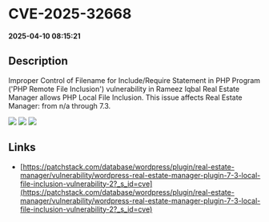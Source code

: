 # CVE-2025-32668

**2025-04-10 08:15:21**

## Description
Improper Control of Filename for Include/Require Statement in PHP Program ('PHP Remote File Inclusion') vulnerability in Rameez Iqbal Real Estate Manager allows PHP Local File Inclusion. This issue affects Real Estate Manager: from n/a through 7.3.

![](https://img.shields.io/static/v1?label=Score&message=8.1&color=red)
![](https://img.shields.io/static/v1?label=Severity&message=HIGH&color=red)
![](https://img.shields.io/static/v1?label=CWE&message=RFI&color=green)

## Links
- [https://patchstack.com/database/wordpress/plugin/real-estate-manager/vulnerability/wordpress-real-estate-manager-plugin-7-3-local-file-inclusion-vulnerability-2?_s_id=cve](https://patchstack.com/database/wordpress/plugin/real-estate-manager/vulnerability/wordpress-real-estate-manager-plugin-7-3-local-file-inclusion-vulnerability-2?_s_id=cve)
